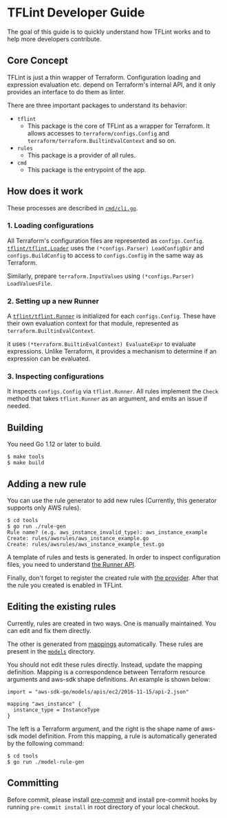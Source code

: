 # TFLint Developer Guide

The goal of this guide is to quickly understand how TFLint works and to help more developers contribute.

## Core Concept

TFLint is just a thin wrapper of Terraform. Configuration loading and expression evaluation etc. depend on Terraform's internal API, and it only provides an interface to do them as linter.

There are three important packages to understand its behavior:

- `tflint`
  - This package is the core of TFLint as a wrapper for Terraform. It allows accesses to `terraform/configs.Config` and `terraform/terraform.BuiltinEvalContext` and so on.
- `rules`
  - This package is a provider of all rules.
- `cmd`
  - This package is the entrypoint of the app.

## How does it work

These processes are described in [`cmd/cli.go`](https://github.com/wata727/tflint/blob/master/cmd/cli.go).

### 1. Loading configurations

All Terraform's configuration files are represented as `configs.Config`. [`tflint/tflint.Loader`](https://github.com/wata727/tflint/blob/master/tflint/loader.go) uses the `(*configs.Parser) LoadConfigDir` and `configs.BuildConfig` to access to `configs.Config` in the same way as Terraform.

Similarly, prepare `terraform.InputValues` using `(*configs.Parser) LoadValuesFile`.

### 2. Setting up a new Runner

A [`tflint/tflint.Runner`](https://github.com/wata727/tflint/blob/master/tflint/runner.go) is initialized for each `configs.Config`. These have their own evaluation context for that module, represented as `terraform.BuiltinEvalContext`.

it uses `(*terraform.BuiltinEvalContext) EvaluateExpr` to evaluate expressions. Unlike Terraform, it provides a mechanism to determine if an expression can be evaluated.

### 3. Inspecting configurations

It inspects `configs.Config` via `tflint.Runner`. All rules implement the `Check` method that takes `tflint.Runner` as an argument, and emits an issue if needed.

## Building

You need Go 1.12 or later to build.

```console
$ make tools
$ make build
```

## Adding a new rule

You can use the rule generator to add new rules (Currently, this generator supports only AWS rules).

```
$ cd tools
$ go run ./rule-gen
Rule name? (e.g. aws_instance_invalid_type): aws_instance_example
Create: rules/awsrules/aws_instance_example.go
Create: rules/awsrules/aws_instance_example_test.go
```

A template of rules and tests is generated. In order to inspect configuration files, you need to understand [the Runner API](https://github.com/wata727/tflint/blob/master/tflint/runner.go).

Finally, don't forget to register the created rule with [the provider](https://github.com/wata727/tflint/blob/master/rules/provider.go). After that the rule you created is enabled in TFLint.

## Editing the existing rules

Currently, rules are created in two ways. One is manually maintained. You can edit and fix them directly.

The other is generated from [mappings](https://github.com/wata727/tflint/tree/master/rules/awsrules/models/mappings) automatically. These rules are present in the [`models`](https://github.com/wata727/tflint/tree/master/rules/awsrules/models) directory.

You should not edit these rules directly. Instead, update the mapping definition. Mapping is a correspondence between Terraform resource arguments and aws-sdk shape definitions. An example is shown below:

```hcl
import = "aws-sdk-go/models/apis/ec2/2016-11-15/api-2.json"

mapping "aws_instance" {
  instance_type = InstanceType
}
```

The left is a Terraform argument, and the right is the shape name of aws-sdk model definition. From this mapping, a rule is automatically generated by the following command:

```
$ cd tools
$ go run ./model-rule-gen
```

## Committing

Before commit, please install [pre-commit](https://pre-commit.com/) and install pre-commit hooks by running `pre-commit install` in root directory of your local checkout.
